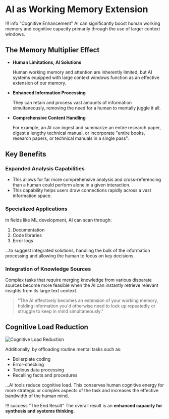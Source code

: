 # AI as Working Memory Extension

!!! info "Cognitive Enhancement"
    AI can significantly boost human working memory and cognitive capacity primarily through the use of larger context windows.

## The Memory Multiplier Effect

<div class="grid cards" markdown>

- **Human Limitations, AI Solutions**
  
  Human working memory and attention are inherently limited, but AI systems equipped with large context windows function as an effective extension of our memory.

- **Enhanced Information Processing**
  
  They can retain and process vast amounts of information simultaneously, removing the need for a human to mentally juggle it all.

- **Comprehensive Content Handling**
  
  For example, an AI can ingest and summarize an entire research paper, digest a lengthy technical manual, or incorporate "entire books, research papers, or technical manuals in a single pass".

</div>

## Key Benefits

### Expanded Analysis Capabilities

* This allows for far more comprehensive analysis and cross-referencing than a human could perform alone in a given interaction.
* This capability helps users draw connections rapidly across a vast information space.

### Specialized Applications

In fields like ML development, AI can scan through:
1. Documentation
2. Code libraries
3. Error logs

...to suggest integrated solutions, handling the bulk of the information processing and allowing the human to focus on key decisions.

### Integration of Knowledge Sources

Complex tasks that require merging knowledge from various disparate sources become more feasible when the AI can instantly retrieve relevant insights from its large text context.

> "The AI effectively becomes an extension of your working memory, holding information you'd otherwise need to look up repeatedly or struggle to keep in mind simultaneously."

## Cognitive Load Reduction

![Cognitive Load Reduction](https://via.placeholder.com/800x300.png?text=Reduced+Cognitive+Load "Visual representation of reduced cognitive load")

Additionally, by offloading routine mental tasks such as:

* Boilerplate coding
* Error-checking
* Tedious data processing
* Recalling facts and procedures

...AI tools reduce cognitive load. This conserves human cognitive energy for more strategic or complex aspects of the task and increases the effective bandwidth of the human mind.

!!! success "The End Result"
    The overall result is an **enhanced capacity for synthesis and systems thinking**.